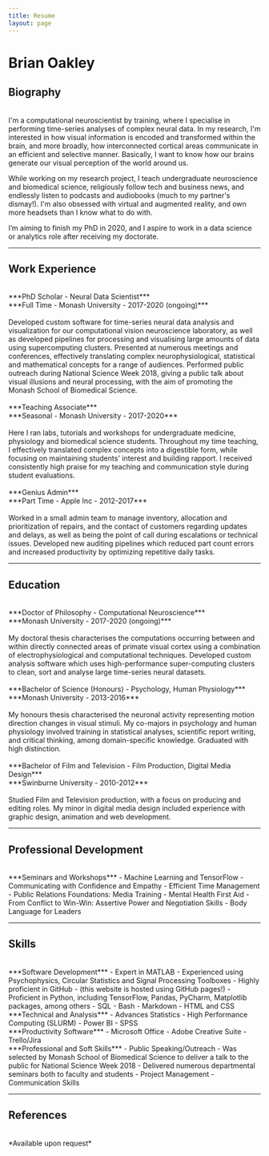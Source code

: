 ```yaml
---
title: Resume
layout: page
---
```


# Brian Oakley

## Biography

<br>
I'm a computational neuroscientist by training, where I specialise in performing time-series analyses of complex neural data. In my research, I'm interested in how visual information is encoded and transformed within the brain, and more broadly, how interconnected cortical areas communicate in an efficient and selective manner. Basically, I want to know how our brains generate our visual perception of the world around us.

While working on my research project, I teach undergraduate neuroscience and biomedical science, religiously follow tech and business news, and endlessly listen to podcasts and audiobooks (much to my partner's dismay!). I'm also obsessed with virtual and augmented reality, and own more headsets than I know what to do with.

I’m aiming to finish my PhD in 2020, and I aspire to work in a data science or analytics role after receiving my doctorate. 

---
## Work Experience

<br>
***PhD Scholar - Neural Data Scientist***<br>
***Full Time - Monash University - 2017-2020 (ongoing)***<br>
<br>
Developed custom software for time-series neural data analysis and visualization for our computational vision neuroscience laboratory, as well as developed pipelines for processing and visualising large amounts of data using supercomputing clusters. Presented at numerous meetings and conferences, effectively translating complex neurophysiological, statistical and mathematical concepts for a range of audiences. Performed public outreach during National Science Week 2018, giving a public talk about visual illusions and neural processing, with the aim of promoting the Monash School of Biomedical Science.

<br>
<br>
***Teaching Associate***<br>
***Seasonal - Monash University - 2017-2020***<br>
<br>
Here I ran labs, tutorials and workshops for undergraduate medicine, physiology and biomedical science students. Throughout my time teaching, I effectively translated complex concepts into a digestible form, while focusing on maintaining students' interest and building rapport. I received consistently high praise for my teaching and communication style during student evaluations.

<br>
<br>
***Genius Admin***<br>
***Part Time - Apple Inc - 2012-2017***<br>
<br>
Worked in a small admin team to manage inventory, allocation and prioritization of repairs, and the contact of customers regarding updates and delays, as well as being the point of call during escalations or technical issues. Developed new auditing pipelines which reduced part count errors and increased productivity by optimizing repetitive daily tasks.

---
## Education

<br>
***Doctor of Philosophy - Computational Neuroscience***<br>
***Monash University - 2017-2020 (ongoing)***<br>
<br>
My doctoral thesis characterises the computations occurring between and within directly connected areas of primate visual cortex using a combination of electrophysiological and computational techniques. Developed custom analysis software which uses high-performance super-computing clusters to clean, sort and analyse large time-series neural datasets.

<br>
<br>
***Bachelor of Science (Honours) - Psychology, Human Physiology***<br>
***Monash University - 2013-2016***<br>
<br>
My honours thesis characterised the neuronal activity representing motion direction changes in visual stimuli. My co-majors in psychology and human physiology involved training in statistical analyses, scientific report writing, and critical thinking, among domain-specific knowledge. Graduated with high distinction.

<br>
<br>
***Bachelor of Film and Television - Film Production, Digital Media Design***<br>
***Swinburne University - 2010-2012***<br>
<br>
Studied Film and Television production, with a focus on producing and editing roles. My minor in digital media design included experience with graphic design, animation and web development.

---
## Professional Development

<br>
***Seminars and Workshops***
- Machine Learning and TensorFlow
- Communicating with Confidence and Empathy
- Efficient Time Management
- Public Relations Foundations: Media Training
- Mental Health First Aid
- From Conflict to Win-Win: Assertive Power and Negotiation Skills
- Body Language for Leaders

---
## Skills

<br>
***Software Development***
- Expert in MATLAB
	- Experienced using Psychophysics, Circular Statistics and Signal Processing Toolboxes
- Highly proficient in GitHub
	- (this website is hosted using GitHub pages!)
- Proficient in Python, including TensorFlow, Pandas, PyCharm, Matplotlib packages, among others
- SQL
- Bash
- Markdown
- HTML and CSS

<br>
***Technical and Analysis***
- Advances Statistics
- High Performance Computing (SLURM)
- Power BI
- SPSS

<br>
***Productivity Software***
- Microsoft Office
- Adobe Creative Suite
- Trello/Jira

<br>
***Professional and Soft Skills***
- Public Speaking/Outreach
	- Was selected by Monash School of Biomedical Science to deliver a talk to the public for National Science Week 2018
	- Delivered numerous departmental seminars both to faculty and students
- Project Management
- Communication Skills

---
## References

<br>
*Available upon request*